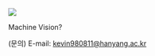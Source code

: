 <img src="https://capsule-render.vercel.app/api?type=soft&color=A3DCBE&height=200&section=header&text=Guideline%20for%20beginner&fontSize=70" />

 Machine Vision?

(문의) E-mail: kevin980811@hanyang.ac.kr
